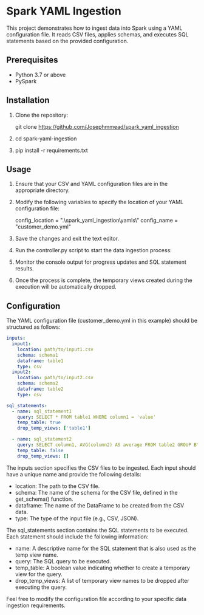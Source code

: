 # Spark YAML Ingestion

This project demonstrates how to ingest data into Spark using a YAML configuration file. It reads CSV files, applies schemas, and executes SQL statements based on the provided configuration.

## Prerequisites

- Python 3.7 or above
- PySpark 

## Installation

1. Clone the repository:

   git clone https://github.com/Josephmmead/spark_yaml_ingestion

2. cd spark-yaml-ingestion

3. pip install -r requirements.txt

## Usage

1. Ensure that your CSV and YAML configuration files are in the appropriate directory.

2. Modify the following variables to specify the location of your YAML configuration file:

    config_location = ".\\spark_yaml_ingestion\\yamls\\"
    config_name = "customer_demo.yml"

4. Save the changes and exit the text editor.

5. Run the controller.py script to start the data ingestion process:

6. Monitor the console output for progress updates and SQL statement results.

7. Once the process is complete, the temporary views created during the execution will be automatically dropped.

## Configuration

The YAML configuration file (customer_demo.yml in this example) should be structured as follows:

``` yaml
inputs:
  input1:
    location: path/to/input1.csv
    schema: schema1
    dataframe: table1
    type: csv
  input2:
    location: path/to/input2.csv
    schema: schema2
    dataframe: table2
    type: csv

sql_statements:
  - name: sql_statement1
    query: SELECT * FROM table1 WHERE column1 = 'value'
    temp_table: true
    drop_temp_views: ['table1']

  - name: sql_statement2
    query: SELECT column1, AVG(column2) AS average FROM table2 GROUP BY column1
    temp_table: false
    drop_temp_views: []
```

The inputs section specifies the CSV files to be ingested. Each input should have a unique name and provide the following details:

- location: The path to the CSV file.
- schema: The name of the schema for the CSV file, defined in the get_schema() function.
- dataframe: The name of the DataFrame to be created from the CSV data.
- type: The type of the input file (e.g., CSV, JSON).

The sql_statements section contains the SQL statements to be executed. Each statement should include the following information:

- name: A descriptive name for the SQL statement that is also used as the temp view name.
- query: The SQL query to be executed.
- temp_table: A boolean value indicating whether to create a temporary view for the query.
- drop_temp_views: A list of temporary view names to be dropped after executing the query.

Feel free to modify the configuration file according to your specific data ingestion requirements.
